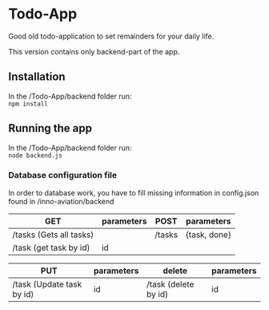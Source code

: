 # Todo-App
Good old todo-application to set remainders for your daily life.

This version contains only backend-part of the app.

## Installation

In the /Todo-App/backend folder run:  
`npm install`

## Running the app

In the /Todo-App/backend folder run:  
`node backend.js`

### Database configuration file
In order to database work, you have to fill missing information in config.json found in /inno-aviation/backend




GET | parameters|POST| parameters 
------------ | ------------ | ------- | -----
/tasks (Gets all tasks)  |  | /tasks | {task, done}                                                                                                                                                     
/task (get task by id) | id |  |


PUT | parameters|delete| parameters 
------------ | ------------ | ------- | ----
/task (Update task by id)  | id | /task (delete by id) | id                                                                                                                                                     

